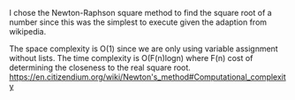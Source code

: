 I chose the Newton-Raphson square method to find the square root of a number since this was the simplest to execute given the adaption from wikipedia.

The space complexity is O(1) since we are only using variable assignment without lists.
The time complexity is O(F(n)logn) where F(n) cost of determining the closeness to the real square root.
https://en.citizendium.org/wiki/Newton's_method#Computational_complexity